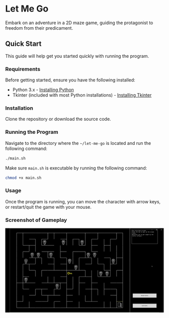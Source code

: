 # Let Me Go
Embark on an adventure in a 2D maze game, guiding the protagonist to freedom from their predicament.

## Quick Start
This guide will help get you started quickly with running the program.

### Requirements
Before getting started, ensure you have the following installed:
- Python 3.x - [Installing Python](https://www.python.org/downloads/)
- Tkinter (included with most Python installations) - [Installing Tkinter](https://tkdocs.com/tutorial/install.html)

### Installation
Clone the repository or download the source code.

### Running the Program
Navigate to the directory where the `~/let-me-go` is located and run the following command:
```bash
./main.sh
```
Make sure `main.sh` is executable by running the following command:
```bash
chmod +x main.sh
```

### Usage
Once the program is running, you can move the character with arrow keys, or restart/quit the game with your mouse.

### Screenshot of Gameplay
![Gameplay of Let Me Go](assets/images/let-me-go-gameplay.png)